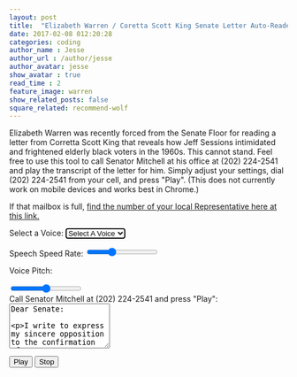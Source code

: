 ```yaml
---
layout: post
title:  "Elizabeth Warren / Coretta Scott King Senate Letter Auto-Reader"
date: 2017-02-08 012:20:28
categories: coding
author_name : Jesse
author_url : /author/jesse
author_avatar: jesse
show_avatar : true
read_time : 2
feature_image: warren
show_related_posts: false
square_related: recommend-wolf
---
```

<p>Elizabeth Warren was recently forced from the Senate Floor for reading a letter from Corretta Scott King that reveals how Jeff Sessions intimidated and frightened elderly black voters in the 1960s. This cannot stand. Feel free to use this tool to call Senator Mitchell at his office at (202) 224-2541 and play the transcript of the letter for him. Simply adjust your settings, dial (202) 224-2541 from your cell, and press "Play".
(This does not currently work on mobile devices and works best in Chrome.)</p>

If that mailbox is full, [find the number of your local Representative here at this link.](http://www.house.gov/representatives/find/)


  <label for="rate">Select a Voice:</label>
  <select name="voice" id="voices" class="form-control" autofocus>
    <option value="">Select A Voice</option>
  </select>


  <label for="rate">Speech Speed Rate:</label>
  <input name="rate" type="range" min="0" max="3" value="1" step="0.1">

  <label for="pitch">Voice Pitch:</label>

  <input name="pitch" type="range" min="0" max="2" step="0.1">
  <br>
  <label for="rate">Call Senator Mitchell at (202) 224-2541 and press "Play":</label>
  <textarea class="form-control" rows="5" name="text">Dear Senate:

I write to express my sincere opposition to the confirmation of Jefferson B. Sessions as a federal district court judge for the Southern District of Alabama. My professional and personal roots in Alabama are deep and lasting. Anyone who has used the power of his office as United States Attorney to intimidate and chill the free exercise of the ballot by citizens should not be elevated to our courts. Mr. Sessions has used the awesome powers of his office in a shabby attempt to intimidate and frighten elderly black voters. For this reprehensible conduct, he should not be rewarded with a federal judgeship.

I regret that a long-standing commitment prevents me from appearing in person to testify against this nominee. However, I have attached a copy of my statement opposing Mr. Sessions’ confirmation and I request that my statement as well as this be made a part of the hearing record.

I do sincerely urge you to oppose the confirmation of Mr. Sessions.

Sincerely,

Coretta Scott King</textarea>
  <br>

  <button id="speak" class="btn btn-success">Play</button>
  <button id="stop" class="btn btn-danger">Stop</button>


<script>
const msg = new SpeechSynthesisUtterance();
let voices = [];
const voicesDropdown = document.querySelector('[name="voice"]');
const options = document.querySelectorAll('[type="range"], [name="text"]');
const speakButton = document.querySelector('#speak');
const stopButton = document.querySelector('#stop');
msg.text = document.querySelector('[name="text"]').value;

function populateVoices() {
voices = this.getVoices();
voicesDropdown.innerHTML = voices
  .filter(voice => voice.lang.includes('en'))
  .map(voice => `<option value="${voice.name}">${voice.name} (${voice.lang})</option>`)
  .join('');
}

function setVoice() {
msg.voice = voices.find(voice => voice.name === this.value);
toggle();
}

function toggle(startOver = true) {
speechSynthesis.cancel();
if (startOver) {
  speechSynthesis.speak(msg);
}
}

function setOption() {
console.log(this.name, this.value);
msg[this.name] = this.value;
toggle();
}

speechSynthesis.addEventListener('voiceschanged', populateVoices);
voicesDropdown.addEventListener('change', setVoice);
options.forEach(option => option.addEventListener('change', setOption));
speakButton.addEventListener('click', toggle);
stopButton.addEventListener('click', () => toggle(false));

</script>
